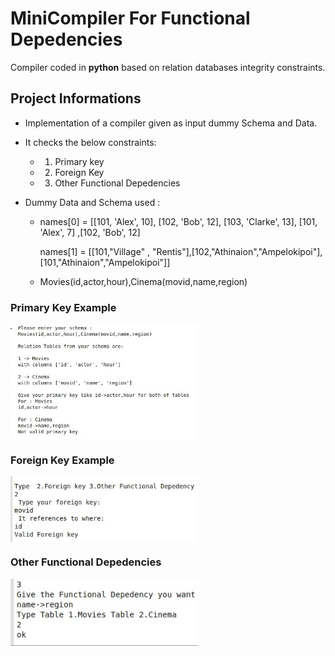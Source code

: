 # MiniCompiler For Functional Depedencies

Compiler coded in **python** based on relation databases integrity constraints.

## Project Informations

- Implementation of a compiler given as input dummy Schema and Data.
- It checks the below constraints: 
    - 1. Primary key 
    - 2. Foreign Key 
    - 3. Other Functional Depedencies
  
 - Dummy Data and Schema used :
   - names[0] = [[101, 'Alex', 10], [102, 'Bob', 12], [103, 'Clarke', 13], [101, 'Alex', 7] ,[102, 'Bob', 12]

     names[1] = [[101,"Village" , "Rentis"],[102,"Athinaion","Ampelokipoi"],[101,"Athinaion","Ampelokipoi"]]
     
   - Movies(id,actor,hour),Cinema(movid,name,region)
   
 ### Primary Key Example 
 
 <img src="primary.jpg" width="300" align="center">
 
 
 ### Foreign Key Example
 
 <img src="foreign.jpg" width="300" align="center">
 
 ### Other Functional Depedencies
 
 <img src="depeden.jpg" width="300" align="center">
